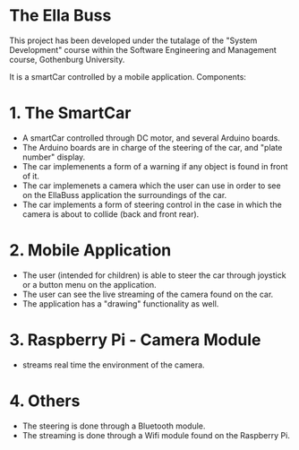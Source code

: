 # The Ella Buss

This project has been developed under the tutalage of the "System Development" course within the Software Engineering and Management course, Gothenburg University.

It is a smartCar controlled by a mobile application. Components:

# 1. The SmartCar
- A smartCar controlled through DC motor, and several Arduino boards.
- The Arduino boards are in charge of the steering of the car, and "plate number" display.
- The car implemenents a form of a warning if any object is found in front of it.
- The car implemenets a camera which the user can use in order to see on the EllaBuss application the surroundings of the car.
- The car implements a form of steering control in the case in which the camera is about to collide (back and front rear).

# 2. Mobile Application
- The user (intended for children) is able to steer the car through joystick or a button menu on the application.
- The user can see the live streaming of the camera found on the car.
- The application has a "drawing" functionality as well.

# 3. Raspberry Pi - Camera Module
- streams real time the environment of the camera.

# 4. Others
- The steering is done through a Bluetooth module.
- The streaming is done through a Wifi module found on the Raspberry Pi.
